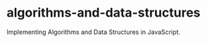 # algorithms-and-data-structures

<p>
  Implementing Algorithms and Data Structures in JavaScript.
</p>
